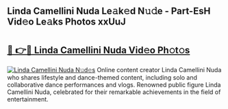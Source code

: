 ## Linda Camellini Nuda Le𝚊k𝚎d N𝚞𝚍e - Part-EsH Vid𝚎o Le𝚊ks Photos xxUuJ

# <h2><a href="http://fbee6u.evod.top/?m=Linda+Camellini+Nuda">🔗 👉🔴 Linda Camellini Nuda Vid𝚎o Ph𝚘t𝚘s</a></h2>

[![Linda Camellini Nuda N𝚞d𝚎s](https://i.imgur.com/8V9OHl7.gif)](http://fbee6u.evod.top/?m=Linda+Camellini+Nuda)
Online content creator Linda Camellini Nuda who shares lifestyle and dance-themed content, including solo and collaborative dance performances and vlogs. Renowned public figure Linda Camellini Nuda, celebrated for their remarkable achievements in the field of entertainment. 
